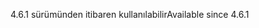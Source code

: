 <span data-ttu-id="b4203-101">4.6.1 sürümünden itibaren kullanılabilir</span><span class="sxs-lookup"><span data-stu-id="b4203-101">Available since 4.6.1</span></span>